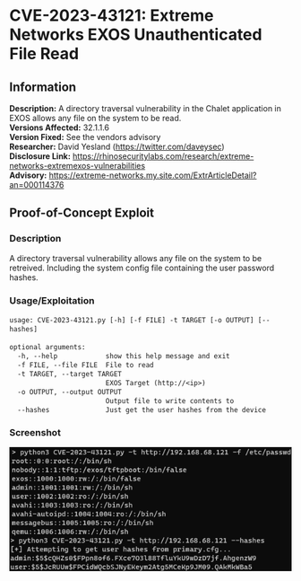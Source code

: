# CVE-2023-43121: Extreme Networks EXOS Unauthenticated File Read

## Information
**Description:** A directory traversal vulnerability in the Chalet application in EXOS allows any file on the system to be read.  
**Versions Affected:** 32.1.1.6  
**Version Fixed:** See the vendors advisory  
**Researcher:** David Yesland (https://twitter.com/daveysec)  
**Disclosure Link:** https://rhinosecuritylabs.com/research/extreme-networks-extremexos-vulnerabilities  
**Advisory:** https://extreme-networks.my.site.com/ExtrArticleDetail?an=000114376  

## Proof-of-Concept Exploit
### Description
A directory traversal vulnerability allows any file on the system to be retreived. Including the system config file containing the user password hashes.  

### Usage/Exploitation
```
usage: CVE-2023-43121.py [-h] [-f FILE] -t TARGET [-o OUTPUT] [--hashes]

optional arguments:
  -h, --help            show this help message and exit
  -f FILE, --file FILE  File to read
  -t TARGET, --target TARGET
                        EXOS Target (http://<ip>)
  -o OUTPUT, --output OUTPUT
                        Output file to write contents to
  --hashes              Just get the user hashes from the device
```  

### Screenshot
![file read](poc_image.png)
